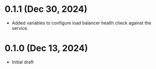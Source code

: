 # 0.1.1 (Dec 30, 2024)
* Added variables to configure load balancer health check against the service.

# 0.1.0 (Dec 13, 2024)
* Initial draft
